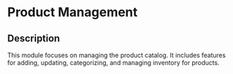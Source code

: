 # Product Management

## Description
This module focuses on managing the product catalog. It includes features for adding, updating, categorizing, and managing inventory for products.
